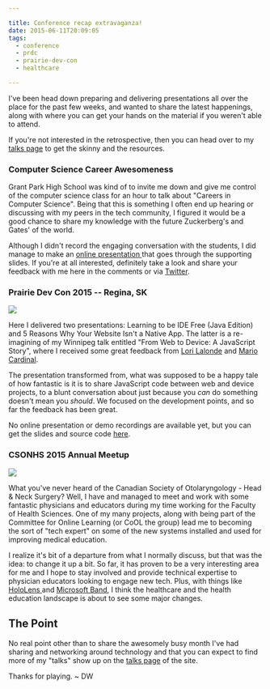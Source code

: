 ```yaml
---

title: Conference recap extravaganza!
date: 2015-06-11T20:09:05
tags:
  - conference
  - prdc
  - prairie-dev-con
  - healthcare

---
```


I've been head down preparing and delivering presentations all over the place for the past few weeks, and wanted to share the latest happenings, along with where you can get your hands on the material if you weren't able to attend.

<!--more-->

If you're not interested in the retrospective, then you can head over to my [talks page][1] to get the skinny and the resources.

### Computer Science Career Awesomeness

Grant Park High School was kind of to invite me down and give me control of the computer science class for an hour to talk about "Careers in Computer Science". Being that this is something I often end up hearing or discussing with my peers in the tech community, I figured it would be a good chance to share my knowledge with the future Zuckerberg's and Gates' of the world.

Although I didn't record the engaging conversation with the students, I did manage to make an [online presentation ][2] that goes through the supporting slides. If you're at all interested, definitely take a look and share your feedback with me here in the comments or via [Twitter][3].

### Prairie Dev Con 2015 -- Regina, SK

![][4] 

Here I delivered two presentations: Learning to be IDE Free (Java Edition) and 5 Reasons Why Your Website Isn't a Native App. The latter is a re-imagining of my Winnipeg talk entitled "From Web to Device: A JavaScript Story", where I received some great feedback from [Lori Lalonde][5] and [Mario Cardinal][6].

The presentation transformed from, what was supposed to be a happy tale of how fantastic is it is to share JavaScript code between web and device projects, to a blunt conversation about just because you _can_ do something doesn't mean you _should_. We focused on the development points, and so far the feedback has been great.

No online presentation or demo recordings are available yet, but you can get the slides and source code [here][1].

### CSONHS 2015 Annual Meetup

![][7] 

What you've never heard of the Canadian Society of Otolaryngology - Head & Neck Surgery? Well, I have and managed to meet and work with some fantastic physicians and educators during my time working for the Faculty of Health Sciences. One of my many projects, along with being part of the Committee for Online Learning (or CoOL the group) lead me to becoming the sort of "tech expert" on some of the new systems installed and used for improving medical education.

I realize it's bit of a departure from what I normally discuss, but that was the idea: to change it up a bit. So far, it has proven to be a very interesting area for me and I hope to stay involved and provide technical expertise to physician educators looking to engage new tech. Plus, with things like [HoloLens ][8]and [Microsoft Band][9], I think the healthcare and the health education landscape is about to see some major changes.

## The Point

No real point other than to share the awesomely busy month I've had sharing and networking around technology and that you can expect to find more of my "talks" show up on the [talks page][10] of the site.

Thanks for playing. ~ DW

[1]: http://www.davidwesst.com/talks
[2]: https://mix.office.com/watch/1awyqexjvlhq4
[3]: https://twitter.com/davidwesst
[4]: http://www.davidwesst.com/content/images/2015/06/PrDCLogo_Small.png
[5]: https://twitter.com/loriblalonde
[6]: https://mariocardinal.wordpress.com/
[7]: http://www.davidwesst.com/content/images/2015/06/entcanada-program.png
[8]: http://www.case.edu/hololens/
[9]: https://www.microsoft.com/microsoft-band/en-us/developer
[10]: http://davidwesst.com/talks/